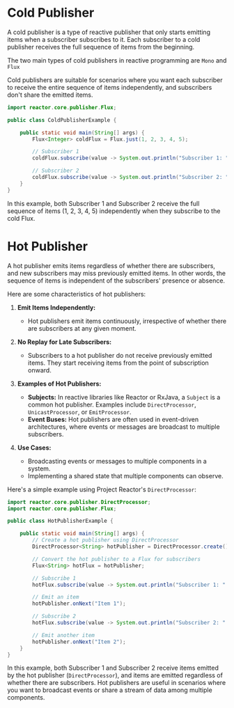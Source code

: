
# Cold Publisher

A cold publisher is a type of reactive publisher that only starts emitting items when a subscriber subscribes to it. Each subscriber to a cold publisher receives the full sequence of items from the beginning.

The two main types of cold publishers in reactive programming are `Mono` and `Flux`

Cold publishers are suitable for scenarios where you want each subscriber to receive the entire sequence of items independently, and subscribers don't share the emitted items.

```java
import reactor.core.publisher.Flux;

public class ColdPublisherExample {

    public static void main(String[] args) {
        Flux<Integer> coldFlux = Flux.just(1, 2, 3, 4, 5);

        // Subscriber 1
        coldFlux.subscribe(value -> System.out.println("Subscriber 1: " + value));

        // Subscriber 2
        coldFlux.subscribe(value -> System.out.println("Subscriber 2: " + value));
    }
}
```

In this example, both Subscriber 1 and Subscriber 2 receive the full sequence of items (1, 2, 3, 4, 5) independently when they subscribe to the cold Flux.
# Hot Publisher

A hot publisher emits items regardless of whether there are subscribers, and new subscribers may miss previously emitted items. In other words, the sequence of items is independent of the subscribers' presence or absence.

Here are some characteristics of hot publishers:

1. **Emit Items Independently:**
   - Hot publishers emit items continuously, irrespective of whether there are subscribers at any given moment.

2. **No Replay for Late Subscribers:**
   - Subscribers to a hot publisher do not receive previously emitted items. They start receiving items from the point of subscription onward.

3. **Examples of Hot Publishers:**
   - **Subjects:** In reactive libraries like Reactor or RxJava, a `Subject` is a common hot publisher. Examples include `DirectProcessor`, `UnicastProcessor`, or `EmitProcessor`.
   - **Event Buses:** Hot publishers are often used in event-driven architectures, where events or messages are broadcast to multiple subscribers.

4. **Use Cases:**
   - Broadcasting events or messages to multiple components in a system.
   - Implementing a shared state that multiple components can observe.

Here's a simple example using Project Reactor's `DirectProcessor`:

```java
import reactor.core.publisher.DirectProcessor;
import reactor.core.publisher.Flux;

public class HotPublisherExample {

    public static void main(String[] args) {
        // Create a hot publisher using DirectProcessor
        DirectProcessor<String> hotPublisher = DirectProcessor.create();

        // Convert the hot publisher to a Flux for subscribers
        Flux<String> hotFlux = hotPublisher;

        // Subscribe 1
        hotFlux.subscribe(value -> System.out.println("Subscriber 1: " + value));

        // Emit an item
        hotPublisher.onNext("Item 1");

        // Subscribe 2
        hotFlux.subscribe(value -> System.out.println("Subscriber 2: " + value));

        // Emit another item
        hotPublisher.onNext("Item 2");
    }
}
```

In this example, both Subscriber 1 and Subscriber 2 receive items emitted by the hot publisher (`DirectProcessor`), and items are emitted regardless of whether there are subscribers. Hot publishers are useful in scenarios where you want to broadcast events or share a stream of data among multiple components.


